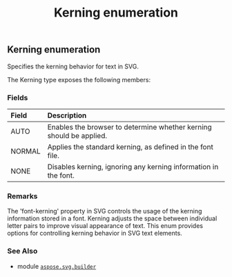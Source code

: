 ﻿---
title: Kerning enumeration
second_title: Aspose.SVG for Python via .NET API References
description: 
type: docs
weight: 1540
url: /python-net/aspose.svg.builder/kerning/
is_root: false
---

## Kerning enumeration

Specifies the kerning behavior for text in SVG.



The Kerning type exposes the following members:

### Fields
| Field | Description |
| :- | :- |
| AUTO | Enables the browser to determine whether kerning should be applied. |
| NORMAL | Applies the standard kerning, as defined in the font file. |
| NONE | Disables kerning, ignoring any kerning information in the font. |



### Remarks 


The 'font-kerning' property in SVG controls the usage of the kerning information stored in a font.
Kerning adjusts the space between individual letter pairs to improve visual appearance of text.
This enum provides options for controlling kerning behavior in SVG text elements.

### See Also
* module [`aspose.svg.builder`](..)
